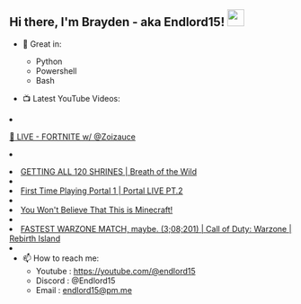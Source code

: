 ## Hi there, I'm Brayden - aka Endlord15! <img src='https://github.com/Endlord15/endlord15/blob/main/wave.gif?raw=true](https://github.com/Endlord15/endlord15/blob/38bca1b569f19b03a6cf246c35db5f7e2f331cc5/wave.gif' width=30>

- 🦾 Great in:
  - Python
  - Powershell
  - Bash

- 📺 Latest YouTube Videos:
<!-- YOUTUBE:START --><li></a>
<a href="https://www.youtube.com/watch?v=dj6IcxTSEjo">🔴 LIVE - FORTNITE w/ @Zoizauce</a><br/><li/>
<li></a>
<a href="https://www.youtube.com/watch?v=15BQtpMhUMs">GETTING ALL 120 SHRINES | Breath of the Wild</a><br/><li/>
<li></a>
<a href="https://www.youtube.com/watch?v=C8mbazN4nE8">First Time Playing Portal 1 |  Portal LIVE PT.2</a><br/><li/>
<li></a>
<a href="https://www.youtube.com/watch?v=k0WACaSr1MA">You Won&#39;t Believe That This is Minecraft!</a><br/><li/>
<li></a>
<a href="https://www.youtube.com/watch?v=oK2JpQ2K20w">FASTEST WARZONE MATCH, maybe. &lpar;3;08;201&rpar; | Call of Duty: Warzone | Rebirth Island</a><br/><li/>
<!-- YOUTUBE:END -->

- 📫 How to reach me:
  - Youtube : <https://youtube.com/@endlord15>
  - Discord : @Endlord15
  - Email : endlord15@pm.me
